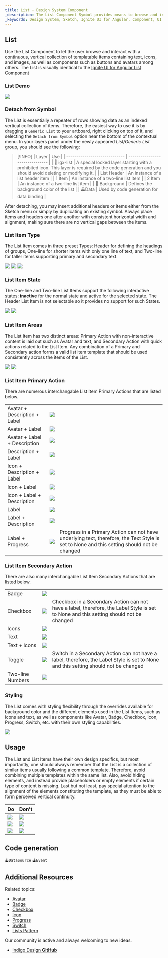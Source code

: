 ```yaml
---
title: List - Design System Component
_description: The List Component Symbol provides means to browse and interact with a vertical collection of rows of data.
_keywords: Design System, Sketch, Ignite UI for Angular, Component, UI Library, Widgets
---
```


## List

Use the List Component to let the user browse and interact with a continuous, vertical collection of templatable items containing text, icons, and images, as well as components such as buttons and avatars among others. The List is visually identical to the [Ignite UI for Angular List Component](https://www.infragistics.com/products/ignite-ui-angular/angular/components/list.html)

### List Demo

![](../images/list_demo.png)

### Detach from Symbol

The List is essentially a repeater of rows showing data as an indexed vertical collection of items. Therefore, the easiest way to use it is by dragging a `Generic List` to your artboard, right clicking on top of it, and selecting the `Detach from Symbol` option near the bottom of the contextual menu. In your layers panel under the newly appeared _List/Generic List_ group, you should see the following:

> [!INFO]
> | Layer | Use |
> | ----------------------------- | ------------------------------- |
> | 🚫 igx-list | A special locked layer starting with a prohibited icon. This layer is required by the code generation and you should avoid deleting or modifying it. |
> | List Header | An instance of a list header item |
> | 1 Item | An instance of a two-line list item |
> | 2 Item | An instance of a two-line list item |
> | 🌈 Background | Defines the background color of the list |
> | 🕹️Data | Used by code generation for data binding |

After detaching, you may insert additional headers or items either from the Sketch menu or simply by duplicating an existing symbol. Always place items and headers one after another with consistent horizontal width and alignment, making sure there are no vertical gaps between the items.

### List Item Type

The List Item comes in three preset Types: Header for defining the headings of groups, One-line for shorter items with only one line of text, and Two-line for taller items supporting primary and secondary text.

![](../images/list_item_header.png)
![](../images/list_item_one-line.png)
![](../images/list_item_two-line.png)

### List Item State

The One-line and Two-line List Items support the following interactive states: **inactive** for the normal state and active for the selected state. The Header List Item is not selectable so it provides no support for such States.

![](../images/list_item_inactive.png)
![](../images/list_item_active.png)

### List Item Areas

The List Item has two distinct areas: Primary Action with non-interactive content is laid out such as Avatar and text, and Secondary Action with quick actions related to the List Item. Any combination of a Primary and Secondary action forms a valid list item template that should be used consistently across the items of the List.

![](../images/list_item_primary.png)
![](../images/list_item_secondary.png)

### List Item Primary Action

There are numerous interchangable List Item Primary Actions that are listed below.

|                              |                                        |                                                                                                                                            |
| ---------------------------- | -------------------------------------- | ------------------------------------------------------------------------------------------------------------------------------------------ |
| Avatar + Description + Label | ![](../images/list_item_primary.png)   |                                                                                                                                            |
| Avatar + Label               | ![](../images/list_item_primary2.png)  |                                                                                                                                            |
| Avatar + Label + Description | ![](../images/list_item_primary3.png)  |                                                                                                                                            |
| Description + Label          | ![](../images/list_item_primary4.png)  |                                                                                                                                            |
| Icon + Description + Label   | ![](../images/list_item_primary5.png)  |                                                                                                                                            |
| Icon + Label                 | ![](../images/list_item_primary6.png)  |                                                                                                                                            |
| Icon + Label + Description   | ![](../images/list_item_primary7.png)  |                                                                                                                                            |
| Label                        | ![](../images/list_item_primary8.png)  |                                                                                                                                            |
| Label + Description          | ![](../images/list_item_primary9.png)  |                                                                                                                                            |
| Label + Progress             | ![](../images/list_item_primary10.png) | Progress in a Primary Action can not have underlying text, therefore, the Text Style is set to None and this setting should not be changed |

### List Item Secondary Action

There are also many interchangable List Item Secondary Actions that are listed below.

|                  |                                         |                                                                                                                                       |
| ---------------- | --------------------------------------- | ------------------------------------------------------------------------------------------------------------------------------------- |
| Badge            | ![](../images/list_item_secondary.png)  |                                                                                                                                       |
| Checkbox         | ![](../images/list_item_secondary2.png) | Checkbox in a Secondary Action can not have a label, therefore, the Label Style is set to None and this setting should not be changed |
| Icons            | ![](../images/list_item_secondary3.png) |                                                                                                                                       |
| Text             | ![](../images/list_item_secondary4.png) |                                                                                                                                       |
| Text + Icons     | ![](../images/list_item_secondary5.png) |                                                                                                                                       |
| Toggle           | ![](../images/list_item_secondary6.png) | Switch in a Secondary Action can not have a label, therefore, the Label Style is set to None and this setting should not be changed   |
| Two-line Numbers | ![](../images/list_item_secondary7.png) |                                                                                                                                       |

### Styling

The List comes with styling flexibility through the overrides available for background color and the different elements used in the List Items, such as icons and text, as well as components like Avatar, Badge, Checkbox, Icon, Progress, Switch, etc. with their own styling capabilities.

![](../images/list_styling.png)

## Usage

The List and List Items have their own design specifics, but most importantly, one should always remember that the List is a collection of similar items usually following a common template. Therefore, avoid combining multiple templates within the same list. Also, avoid hiding elements, and instead provide placeholders or empty elements if certain type of content is missing. Last but not least, pay special attention to the alignment of the elements constituting the template, as they must be able to form perceived vertical continuity.

| Do                          | Don't                         |
| --------------------------- | ----------------------------- |
| ![](../images/list_do1.png) | ![](../images/list_dont1.png) |
| ![](../images/list_do2.png) | ![](../images/list_dont2.png) |
| ![](../images/list_do3.png) | ![](../images/list_dont3.png) |

## Code generation

`🕹️DataSource`
`🕹️Event`

## Additional Resources

Related topics:

- [Avatar](avatar.md)
- [Badge](badge.md)
- [Checkbox](checkbox.md)
- [Icon](icon.md)
- [Progress](progress.md)
- [Switch](switch.md)
- [Lists Pattern](lists.md)
  <div class="divider--half"></div>

Our community is active and always welcoming to new ideas.

- [Indigo Design **GitHub**](https://github.com/IgniteUI/design-system-docfx)
